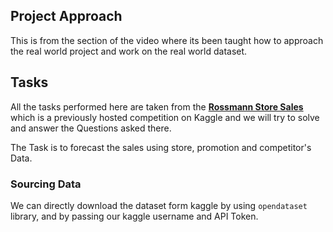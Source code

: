 ## Project Approach 
This is from the section of the video where its been taught how to approach the real world project and work on the real world dataset.

## Tasks
All the tasks performed here are taken from the [**Rossmann Store Sales**](https://www.kaggle.com/c/rossmann-store-sales/overview) which is a previously hosted competition on Kaggle and we will try to solve and answer the Questions asked there.

The Task is to forecast the sales using store, promotion and competitor's Data.

### Sourcing Data
We can directly download the dataset form kaggle by using `opendataset` library, and by passing our kaggle username and API Token.